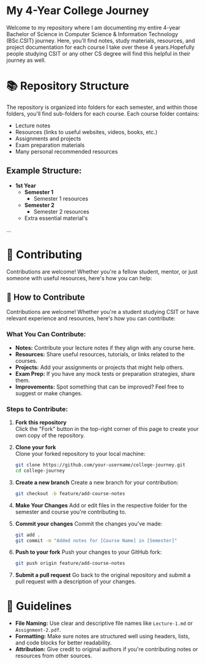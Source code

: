 # My 4-Year College Journey
Welcome to my repository where I am documenting my entire 4-year Bachelor of Science in Computer Science & Information Technology (BSc.CSIT) journey. Here, you'll find notes, study materials, resources, and project documentation for each course I take over these 4 years.Hopefully people studying CSIT or any other CS degree will find this helpful in their journey as well.
# 📚 Repository Structure
The repository is organized into folders for each semester, and within those folders, you'll find sub-folders for each course. Each course folder contains:
* Lecture notes
* Resources (links to useful websites, videos, books, etc.)
* Assignments and projects
* Exam preparation materials
* Many personal recommended resources
## Example Structure:
* **1st Year**
  * **Semester 1**
    * Semester 1 resources
  * **Semester 2**
    * Semester 2 resources
  * Extra essential material's
 
...
# 🤝 Contributing
Contributions are welcome! Whether you're a fellow student, mentor, or just someone with useful resources, here's how you can help:
## 🤝 How to Contribute

Contributions are welcome! Whether you're a student studying CSIT or have relevant experience and resources, here's how you can contribute:

### What You Can Contribute:

- **Notes:** Contribute your lecture notes if they align with any course here.
- **Resources:** Share useful resources, tutorials, or links related to the courses.
- **Projects:** Add your assignments or projects that might help others.
- **Exam Prep:** If you have any mock tests or preparation strategies, share them.
- **Improvements:** Spot something that can be improved? Feel free to suggest or make changes.

### Steps to Contribute:

1. **Fork this repository**  
   Click the "Fork" button in the top-right corner of this page to create your own copy of the repository.

2. **Clone your fork**  
   Clone your forked repository to your local machine:
   ```bash
   git clone https://github.com/your-username/college-journey.git
   cd college-journey
3. **Create a new branch**
   Create a new branch for your contribution:
   ```bash
   git checkout -b feature/add-course-notes
4. **Make Your Changes**
   Add or edit files in the respective folder for the semester and course you're contributing to.
5. **Commit your changes**
   Commit the changes you've made:
   ```bash
   git add .
   git commit -m "Added notes for [Course Name] in [Semester]"
6. **Push to your fork**
   Push your changes to your GitHub fork:
   ```bash
   git push origin feature/add-course-notes
7. **Submit a pull request**
   Go back to the original repository and submit a pull request with a description of your changes.
# 📝 Guidelines

* **File Naming:** Use clear and descriptive file names like `Lecture-1.md` or `Assignment-2.pdf`.
* **Formatting:** Make sure notes are structured well using headers, lists, and code blocks for better readability.
* **Attribution:** Give credit to original authors if you're contributing notes or resources from other sources.

